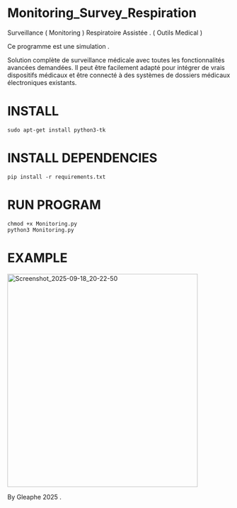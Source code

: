 # Monitoring_Survey_Respiration
Surveillance ( Monitoring ) Respiratoire Assistée . ( Outils Medical ) 

Ce programme est une simulation .

Solution complète de surveillance médicale avec toutes les fonctionnalités avancées demandées. Il peut être facilement adapté pour intégrer de vrais dispositifs médicaux et être connecté à des systèmes de dossiers médicaux électroniques existants.

# INSTALL 

    sudo apt-get install python3-tk

# INSTALL DEPENDENCIES 

    pip install -r requirements.txt

# RUN PROGRAM 

    chmod +x Monitoring.py
    python3 Monitoring.py

# EXAMPLE

<img width="430" height="482" alt="Screenshot_2025-09-18_20-22-50" src="https://github.com/user-attachments/assets/ef0d95c7-5789-47ea-b0ac-e464c62a0eca" />


By Gleaphe 2025 .
